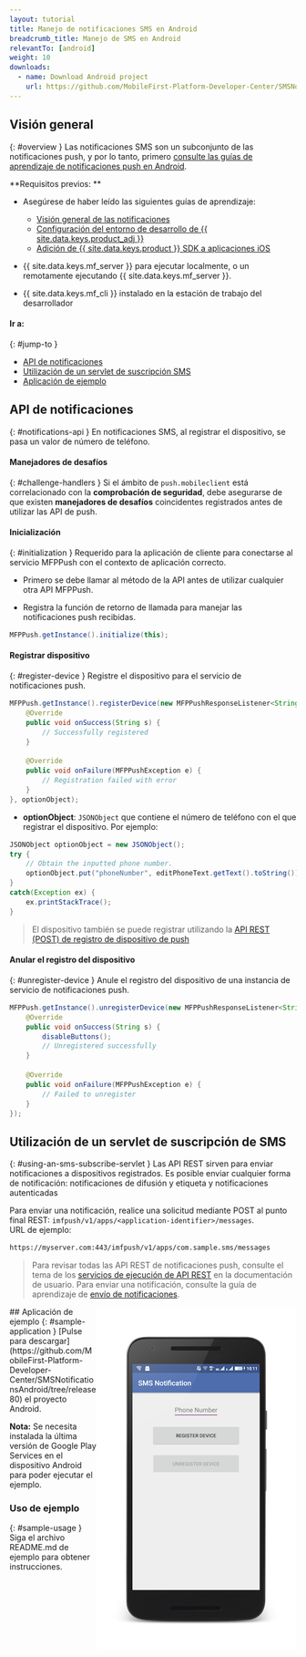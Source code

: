 ```yaml
---
layout: tutorial
title: Manejo de notificaciones SMS en Android
breadcrumb_title: Manejo de SMS en Android
relevantTo: [android]
weight: 10
downloads:
  - name: Download Android project
    url: https://github.com/MobileFirst-Platform-Developer-Center/SMSNotificationsAndroid/tree/release80
---
```

<!-- NLS_CHARSET=UTF-8 -->
## Visión general
{: #overview }
Las notificaciones SMS son un subconjunto de las notificaciones push, y por lo tanto, primero [consulte las guías de aprendizaje de notificaciones push en Android](../../).


**Requisitos previos: **

* Asegúrese de haber leído las siguientes guías de aprendizaje:

  * [Visión general de las notificaciones](../../)
  * [Configuración del entorno de desarrollo de {{ site.data.keys.product_adj }}](../../../installation-configuration/#installing-a-development-environment)
  * [Adición de {{ site.data.keys.product }} SDK a aplicaciones iOS](../../../application-development/sdk/ios)
* {{ site.data.keys.mf_server }} para ejecutar localmente, o un remotamente ejecutando {{ site.data.keys.mf_server }}.
* {{ site.data.keys.mf_cli }} instalado en la estación de trabajo del desarrollador


#### Ir a: 
{: #jump-to }
* [API de notificaciones](#notifications-api)   
* [Utilización de un servlet de suscripción SMS](#using-an-sms-subscribe-servlet)     
* [Aplicación de ejemplo](#sample-application)

## API de notificaciones
{: #notifications-api }
En notificaciones SMS, al registrar el dispositivo, se pasa un valor de número de teléfono.


#### Manejadores de desafíos
{: #challenge-handlers }
Si el ámbito de `push.mobileclient` está correlacionado con la **comprobación de seguridad**, debe asegurarse de que existen **manejadores de desafíos** coincidentes registrados antes de utilizar las API de push.


#### Inicialización
{: #initialization }
Requerido para la aplicación de cliente para conectarse al servicio MFPPush con el contexto de aplicación correcto. 

* Primero se debe llamar al método de la API antes de utilizar cualquier otra API MFPPush.

* Registra la función de retorno de llamada para manejar las notificaciones push recibidas. 

```java
MFPPush.getInstance().initialize(this);
```

#### Registrar dispositivo
{: #register-device }
Registre el dispositivo para el servicio de notificaciones push. 

```java
MFPPush.getInstance().registerDevice(new MFPPushResponseListener<String>() {
    @Override
    public void onSuccess(String s) {
        // Successfully registered
    }

    @Override
    public void onFailure(MFPPushException e) {
        // Registration failed with error
    }
}, optionObject);
```

* **optionObject**: `JSONObject` que contiene el número de teléfono con el que registrar el dispositivo. Por ejemplo:

```java
JSONObject optionObject = new JSONObject();
try {
    // Obtain the inputted phone number.
    optionObject.put("phoneNumber", editPhoneText.getText().toString());
}
catch(Exception ex) {
    ex.printStackTrace();
}
```

> El dispositivo también se puede registrar utilizando la [API REST (POST) de registro de dispositivo de push](http://www.ibm.com/support/knowledgecenter/en/SSHS8R_8.0.0/com.ibm.worklight.apiref.doc/rest_runtime/r_restapi_push_device_registration_post.html)
#### Anular el registro del dispositivo
{: #unregister-device }
Anule el registro del dispositivo de una instancia de servicio de notificaciones push. 

```java
MFPPush.getInstance().unregisterDevice(new MFPPushResponseListener<String>() {
    @Override
    public void onSuccess(String s) {
        disableButtons();
        // Unregistered successfully
    }

    @Override
    public void onFailure(MFPPushException e) {
        // Failed to unregister
    }
});
```

## Utilización de un servlet de suscripción de SMS
{: #using-an-sms-subscribe-servlet }
Las API REST sirven para enviar notificaciones a dispositivos registrados.
Es posible enviar cualquier forma de notificación: notificaciones de difusión y etiqueta y notificaciones autenticadas


Para enviar una notificación, realice una solicitud mediante POST al punto final REST:
`imfpush/v1/apps/<application-identifier>/messages`.  
URL de ejemplo:
 

```bash
https://myserver.com:443/imfpush/v1/apps/com.sample.sms/messages
```

> Para revisar todas las API REST de notificaciones push, consulte el tema de los <a href="https://www.ibm.com/support/knowledgecenter/SSHS8R_8.0.0/com.ibm.worklight.apiref.doc/rest_runtime/c_restapi_runtime.html">servicios de ejecución de API REST</a> en la documentación de usuario.
Para enviar una notificación, consulte la guía de aprendizaje de [envío de notificaciones](../../sending-notifications).


<img alt="Imagen de la aplicación de ejemplo" src="sample-app.png" style="float:right"/>
## Aplicación de ejemplo
{: #sample-application }
[Pulse para descargar](https://github.com/MobileFirst-Platform-Developer-Center/SMSNotificationsAndroid/tree/release80) el proyecto Android.


**Nota:** Se necesita instalada la última versión de Google Play Services en el dispositivo Android para poder ejecutar el ejemplo.


### Uso de ejemplo
{: #sample-usage }
Siga el archivo README.md de ejemplo para obtener instrucciones.

